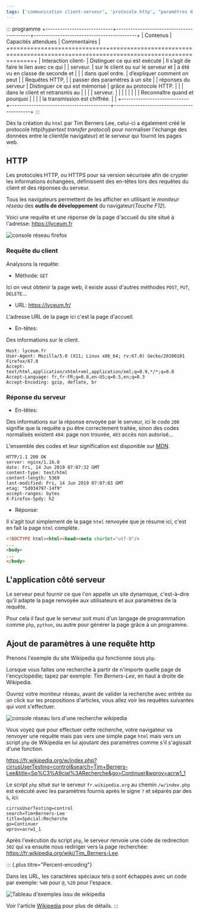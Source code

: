 ```yaml
---
tags: ['communication client-serveur', 'protocole http', "paramètres d'une requête"]
---
```


::: programme
+----------------------------+------------------------------------------+-------------------------------------------+
|          Contenus          |           Capacités attendues            |               Commentaires                |
+============================+==========================================+===========================================+
| Interaction client-        | Distinguer ce qui est exécuté            | Il s’agit de faire le lien avec ce qui    |
| serveur.                   | sur le client ou sur le serveur et       | a été vu en classe de seconde et          |
|                            | dans quel ordre.                         | d’expliquer comment on peut               |
| Requêtes HTTP,             |                                          | passer des paramètres à un site           |
| réponses du serveur        | Distinguer ce qui est mémorisé           | grâce au protocole HTTP.                  |
|                            | dans le client et retransmis au          |                                           |
|                            | serveur.                                 |                                           |
|                            |                                          |                                           |
|                            | Reconnaître quand et pourquoi            |                                           |
|                            | la transmission est chiffrée.            |                                           |
+----------------------------+------------------------------------------+-------------------------------------------+
:::

Dès la création du `html` par Tim Berners Lee, celui-ci a également créé le protocole
http(*hypertext transfer protocol*) pour normaliser l'échange des données entre le client(le
navigateur) et le serveur qui fournit les pages web.

## HTTP

Les protocoles HTTP, ou HTTPS pour sa version sécurisée afin de crypter les informations échangées,
définissent des en-têtes lors des requêtes du client et des réponses du serveur.

Tous les navigateurs permettent de les afficher en utilisant le *moniteur réseau* des **outils de
développement** du navigateur(*Touche F12*).

Voici une requête et une réponse de la page d'accueil du site situé à l'adresse:
<https://lyceum.fr>

![console réseau firefox](./images/moniteur-reseau-firefox.png)


### Requête du client

Analysons la requête:

- Méthode: `GET`

Ici on veut obtenir la page web, il existe aussi d'autres méthodes `POST`, `PUT`, `DELETE`...

- URL: <https://lyceum.fr/>

L'adresse URL de la page ici c'est la page d'accueil.

- En-têtes:

Des informations sur le client.
  
```
Host: lyceum.fr
User-Agent: Mozilla/5.0 (X11; Linux x86_64; rv:67.0) Gecko/20100101 Firefox/67.0
Accept: text/html,application/xhtml+xml,application/xml;q=0.9,*/*;q=0.8
Accept-Language: fr,fr-FR;q=0.8,en-US;q=0.5,en;q=0.3
Accept-Encoding: gzip, deflate, br
```

### Réponse du serveur

- En-têtes:

Des informations sur la réponse envoyée par le serveur, ici le code `200` signifie que la requête a
pu être correctement traitée, sinon des codes normalisés existent `404`: page non trouvée, `403`
accès non autorisé...

L'ensemble des codes et leur signification est disponible sur
[MDN](https://developer.mozilla.org/fr/docs/Web/HTTP/Status).

  
```
HTTP/1.1 200 OK
server: nginx/1.16.0
date: Fri, 14 Jun 2019 07:07:32 GMT
content-type: text/html
content-length: 5369
last-modified: Fri, 14 Jun 2019 07:07:03 GMT
etag: "5d034797-14f9"
accept-ranges: bytes
X-Firefox-Spdy: h2
```

- Réponse:

Il s'agit tout simplement de la page `html` renvoyée que je résume ici, c'est en fait la page
`html` complète.

```html
<!DOCTYPE html><html><head><meta charSet="utf-8"/>
...
<body>
...
</body>
```

## L'application côté serveur

Le serveur peut fournir ce que l'on appelle un site dynamique, c'est-à-dire qu'il adapte la page
renvoyée aux utilisateurs et aux paramètres de la requête.

Pour cela il faut que le serveur soit muni d'un langage de programmation comme `php`, `python`, ou autre pour
générer la page grâce à un programme.

## Ajout de paramètres à une requête http

Prenons l'exemple du site Wikipedia qui fonctionne sous `php`.

Lorsque vous faites une recherche à partir de n'importe quelle page de l'encyclopédie; tapez par exemple:
_Tim Berners-Lee_, en haut à droite de Wikipedia.

Ouvrez votre moniteur réseau, avant de valider la recherche avec entrée ou un click sur les
propositions d'articles, vous allez voir les requêtes suivantes qui vont s'effectuer.

![console réseau lors d'une recherche wikipedia](./images/recherche-wikipedia.png)

Vous voyez que pour effectuer cette recherche, votre navigateur va renvoyer une requête mais pas vers une simple page `html` mais vers un script `php` de Wikipedia en lui ajoutant des paramètres comme s'il s'agissait d'une fonction.

<https://fr.wikipedia.org/w/index.php?cirrusUserTesting=control&search=Tim+Berners-Lee&title=Sp%C3%A9cial%3ARecherche&go=Continuer&wprov=acrw1_1>

Le script `php` situé sur le serveur `fr.wikipedia.org` au chemin `/w/index.php` est exécuté avec
les paramètres fournis après le signe `?` et séparés par des `&`, ici:

```
cirrusUserTesting=control
search=Tim+Berners-Lee
title=Spécial:Recherche
go=Continuer
wprov=acrw1_1
```

Après l'exécution du script `php`, le serveur renvoie une code de redirection `302` qui va ensuite
nous rediriger vers la page recherchée: <https://fr.wikipedia.org/wiki/Tim_Berners-Lee>.


::: {.plus titre="Percent-encoding"}

Dans les URL, les caractères spéciaux tels `@` sont échappés
avec un code par exemple: `%40` pour `@`, `%20` pour l'espace.

![Tableau d'exemples issu de wikipedia](./images/percent-encoding-wikipedia.png)

Voir l'article [Wikipedia](https://fr.wikipedia.org/wiki/Percent-encoding) pour plus de détails.
:::
